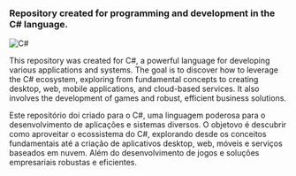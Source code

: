 ### Repository created for programming and development in the C# language.
![C#](https://img.shields.io/badge/Csharp-7d3cde?style=for-the-badge&logo=CSharp&logoColor=white) 

This repository was created for C#, a powerful language for developing various applications and systems.
The goal is to discover how to leverage the C# ecosystem, exploring from fundamental concepts to creating desktop, web, mobile applications, and cloud-based services. It also involves the development of games and robust, efficient business solutions.

Este repositório doi criado para o C#, uma linguagem poderosa para o desenvolvimento de aplicações e sistemas diversos. 
O objetovo é descubrir como aproveitar o ecossistema do C#, explorando desde os conceitos fundamentais até a criação de aplicativos desktop, web, móveis e serviços baseados em nuvem. Além do desenvolvimento de jogos e soluções empresariais robustas e eficientes.











